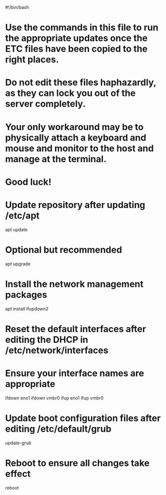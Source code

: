 #!/bin/bash
# Use the commands in this file to run the appropriate updates once the ETC files have been copied to the right places.
# Do not edit these files haphazardly, as they can lock you out of the server completely.
# Your only workaround may be to physically attach a keyboard and mouse and monitor to the host and manage at the terminal.
# Good luck!

# Update repository after updating /etc/apt
apt update

# Optional but recommended
apt upgrade

# Install the network management packages
apt install ifupdown2

# Reset the default interfaces after editing the DHCP in /etc/network/interfaces
# Ensure your interface names are appropriate
ifdown eno1
ifdown vmbr0
ifup eno1
ifup vmbr0

# Update boot configuration files after editing /etc/default/grub
update-grub

# Reboot to ensure all changes take effect
reboot